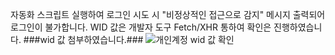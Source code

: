 자동화 스크립트 실행하여 로그인 시도 시 "비정상적인 접근으로 감지" 메시지 출력되어 로그인이 불가합니다. WID 값은 개발자 도구 Fetch/XHR 통하여 확인은 진행하였습니다.
###wid 값 첨부하였습니다.###
![개인계정 wid 값 확인](https://github.com/user-attachments/assets/6e755922-102e-4439-8de4-a75fb812d885)
